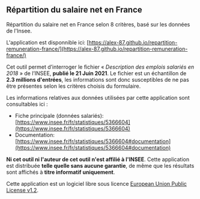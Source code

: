 Répartition du salaire net en France
---

Répartition du salaire net en France selon 8 critères, basé sur les données de l'Insee.

L'application est disponnible ici: [https://alex-87.github.io/repartition-remuneration-france/](https://alex-87.github.io/repartition-remuneration-france/)

Cet outil permet d’interroger le fichier « *Description des emplois salariés en 2018* » de l’INSEE, **publié le 21 Juin 2021**. Le fichier est un échantillon de **2.3 millions d'entrées**, les informations sont donc susceptibles de ne pas être présentes selon les critères choisis du formulaire.

Les informations relatives aux données utilisées par cette application sont consultables ici :

 - Fiche principale (données salariés): [https://www.insee.fr/fr/statistiques/5366604](https://www.insee.fr/fr/statistiques/5366604)
 - Documentation: [https://www.insee.fr/fr/statistiques/5366604#documentation](https://www.insee.fr/fr/statistiques/5366604#documentation)

**Ni cet outil ni l'auteur de cet outil n'est affilié à l'INSEE**. Cette application est distribuée **telle quelle sans aucune garantie**, de même que les résultats sont affichés à **titre informatif uniquement**.

Cette application est un logiciel libre sous licence [European Union Public License v1.2](https://joinup.ec.europa.eu/sites/default/files/inline-files/EUPL%20v1_2%20FR.txt).

